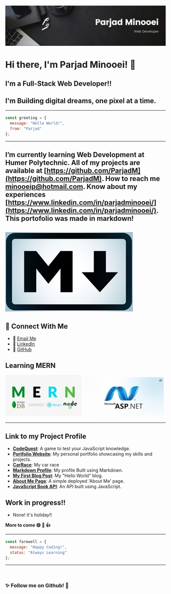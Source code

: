 ![Banner](./Banner.jpg)

# Hi there, I'm Parjad Minooei! 👋
## I'm a Full-Stack Web Developer!!
## I'm Building digital dreams, one pixel at a time.


---
```javascript
const greeting = {
  message: "Hello World!",
  from: "Parjad"
};
```
---

I’m currently learning **Web Development at Humer Polytechnic**.
All of my projects are available at [https://github.com/ParjadM](https://github.com/ParjadM).
How to reach me **minooeip@hotmail.com**.
Know about my experiences [https://www.linkedin.com/in/parjadminooei/](https://www.linkedin.com/in/parjadminooei/).
This portofolio was made in markdown!
---
![Leetcode](./markdown.jpg)
---

## 🔗 Connect With Me
* 📧 [Email Me](mailto:minooeip@hotmail.com)
* 💼 [LinkedIn](https://www.linkedin.com/in/parjadminooei/)
* 🐙 [GitHub](https://github.com/ParjadM)

## Learning MERN
![MERN FULL-STACK](./MERN.jpg)
![ASP.Net](./asp.jpg)


---
## Link to my Project Profile
* **[CodeQuest](https://parjadm.github.io/CodeQuest/)**: A game to test your JavaScript knowledge.
* **[Portfolio Website](https://parjadm.github.io/Portfolio/)**: My personal portfolio showcasing my skills and projects.
* **[CarRace](https://parjadm.github.io/CSS-Animation/)**: My car race
* **[Markdown Profile](https://parjadm.github.io/markdown-portfolio/)**: My profile Built using Markdown.
* **[My First Blog Post](https://parjadm.github.io/blog-post/)**: My "Hello World" blog.
* **[About Me Page](https://parjadm.github.io/aboutme/)**: A simple deployed 'About Me' page.
* **[JavaScript Book API](https://github.com/ParjadM/javascript-API.git)**: An API built using JavaScript.


## Work in progress!!
* None! it's holiday!!

**More to come 😄 🚀 👍**

---
```javascript
const farewell = {
  message: "Happy Coding!",
  status: "Always Learning"
};
```
---

<img src="https://komarev.com/ghpvc/?username=ParjadM&style=flat-square&color=blue" alt=""/>

### ✨ Follow me on Github! 👋


